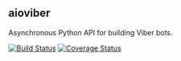 aioviber
--------

Asynchronous Python API for building Viber bots.


[![Build Status](https://api.travis-ci.org/nonamenix/aioviber.svg)](https://travis-ci.org/nonamenix/aioviber)
[![Coverage Status](https://coveralls.io/repos/github/nonamenix/aioviber/badge.svg)](https://coveralls.io/github/nonamenix/aioviber)